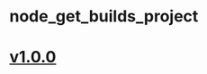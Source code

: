 # node_get_builds_project
# [v1.0.0](https://github.com/MichalWr88/node_get_builds_project/releases/tag/1.0.0)

